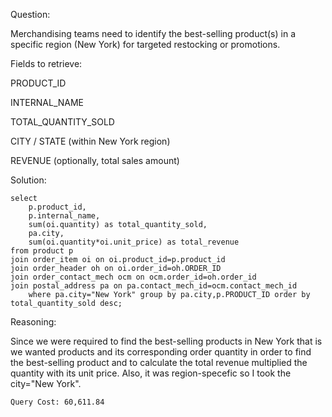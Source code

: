 Question:

Merchandising teams need to identify the best-selling product(s) in a specific region (New York) for targeted restocking or promotions.

Fields to retrieve:

PRODUCT_ID

INTERNAL_NAME

TOTAL_QUANTITY_SOLD

CITY / STATE (within New York region)

REVENUE (optionally, total sales amount) 

Solution:

```
select 
	p.product_id,
	p.internal_name,
	sum(oi.quantity) as total_quantity_sold,
	pa.city,
	sum(oi.quantity*oi.unit_price) as total_revenue
from product p 
join order_item oi on oi.product_id=p.product_id 
join order_header oh on oi.order_id=oh.ORDER_ID
join order_contact_mech ocm on ocm.order_id=oh.order_id
join postal_address pa on pa.contact_mech_id=ocm.contact_mech_id
	where pa.city="New York" group by pa.city,p.PRODUCT_ID order by total_quantity_sold desc;
```

Reasoning:

Since we were required to find the best-selling products in New York that is we wanted products and its corresponding order quantity in order to find the best-selling product and to calculate the total revenue multiplied the quantity with its unit price.
Also, it was region-specefic so I took the city="New York".

```
Query Cost: 60,611.84
